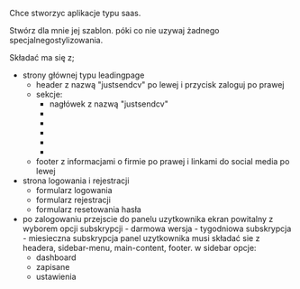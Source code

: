 Chce stworzyc aplikacje typu saas.

Stwórz dla mnie jej szablon. 
póki co nie uzywaj żadnego specjalnegostylizowania.

Składać ma się z;
- strony głównej typu leadingpage
    - header z nazwą "justsendcv" po lewej i przycisk zaloguj po prawej 
    - sekcje:
        - nagłówek z nazwą "justsendcv"
        - <HeroSection />
        - <AppShowcase />
        - <FeaturesSection />
        - <PricingSection />
        - <FaqSection />
    - footer z informacjami o firmie po prawej i linkami do social media po lewej
- strona logowania i rejestracji
    - formularz logowania
    - formularz rejestracji
    - formularz resetowania hasła
- po zalogowaniu przejscie do panelu uzytkownika
    ekran powitalny z wyborem opcji subskrypcji
        - darmowa wersja
        - tygodniowa subskrypcja
        - miesieczna subskrypcja
panel uzytkownika musi składać sie z headera, sidebar-menu, main-content, footer.
w sidebar opcje:
    - dashboard
    - zapisane
    - ustawienia

